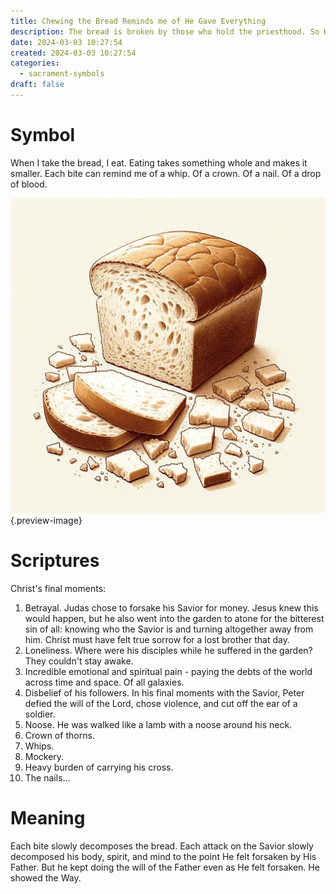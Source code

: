 ```yaml
---
title: Chewing the Bread Reminds me of He Gave Everything
description: The bread is broken by those who hold the priesthood. So His body was broken, by unworthy enemies.
date: 2024-03-03 10:27:54
created: 2024-03-03 10:27:54
categories:
  - sacrament-symbols
draft: false
---
```

# Symbol

When I take the bread, I eat. Eating takes something whole and makes it smaller. Each bite can remind me of a whip. Of a crown. Of a nail. Of a drop of blood. 

![Broken bread](../img/dalle-broken-bread.jpeg){.preview-image}

# Scriptures

Christ's final moments:

1. Betrayal. Judas chose to forsake his Savior for money. Jesus knew this would happen, but he also went into the garden to atone for the bitterest sin of all: knowing who the Savior is and turning altogether away from him. Christ must have felt true sorrow for a lost brother that day. 
2. Loneliness. Where were his disciples while he suffered in the garden? They couldn't stay awake. 
3. Incredible emotional and spiritual pain - paying the debts of the world across time and space. Of all galaxies. 
4. Disbelief of his followers. In his final moments with the Savior, Peter defied the will of the Lord, chose violence, and cut off the ear of a soldier. 
5. Noose. He was walked like a lamb with a noose around his neck. 
6. Crown of thorns. 
7. Whips. 
8. Mockery. 
9. Heavy burden of carrying his cross. 
10. The nails...

# Meaning

Each bite slowly decomposes the bread. Each attack on the Savior slowly decomposed his body, spirit, and mind to the point He felt forsaken by His Father. But he kept doing the will of the Father even as He felt forsaken. He showed the Way. 


